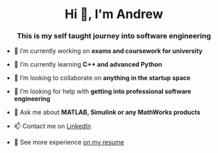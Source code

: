 <h1 align="center">Hi 👋, I'm Andrew</h1>
<h3 align="center">This is my self taught journey into software engineering</h3>

- 🔭 I’m currently working on **exams and coursework for university**

- 🌱 I’m currently learning **C++ and advanced Python**

- 👯 I’m looking to collaborate on **anything in the startup space**

- 🤝 I’m looking for help with **getting into professional software engineering**

- 💬 Ask me about **MATLAB, Simulink or any MathWorks products**

- 📫 Contact me on <a href="https://linkedin.com/in/mazalkov" target="_blank">LinkedIn</a>

- 📄 See more experience <a href="https://mazalkov.co.uk/assets/AndrewM_CV.pdf" target="_blank">on my resume</a>
